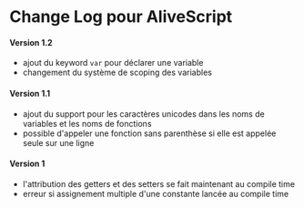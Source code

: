 # Change Log pour AliveScript

#### Version 1.2
- ajout du keyword `var` pour déclarer une variable
- changement du système de scoping des variables

#### Version 1.1
- ajout du support pour les caractères unicodes dans les noms de variables et les noms de fonctions
- possible d'appeler une fonction sans parenthèse si elle est appelée seule sur une ligne



#### Version 1
- l'attribution des getters et des setters se fait maintenant au compile time
- erreur si assignement multiple d'une constante lancée au compile time 